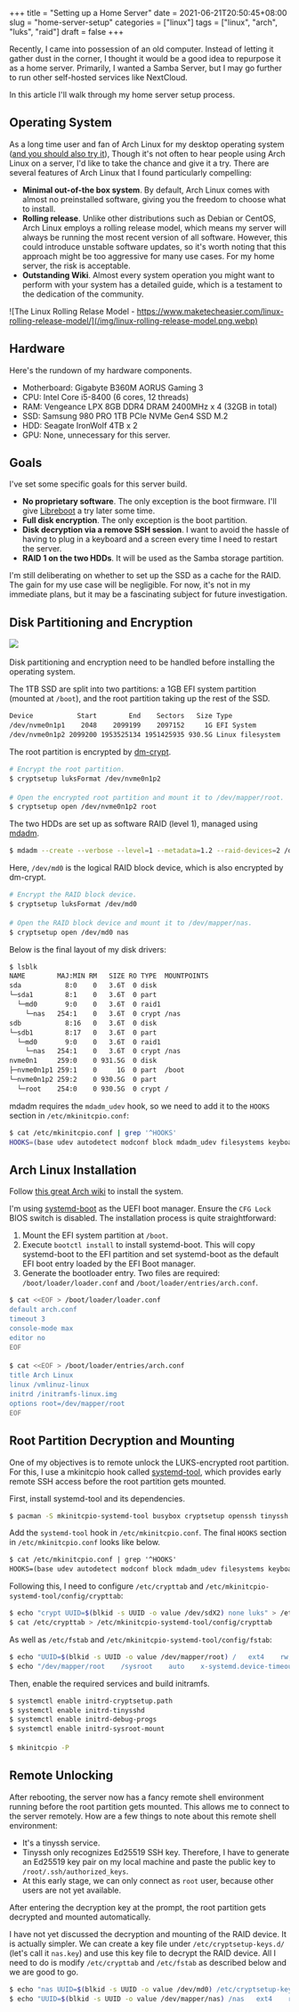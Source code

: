 +++
title = "Setting up a Home Server"
date = 2021-06-21T20:50:45+08:00
slug = "home-server-setup"
categories = ["linux"]
tags = ["linux", "arch", "luks", "raid"]
draft = false
+++

Recently, I came into possession of an old computer. Instead of letting it gather dust in the corner, I thought it would be a good idea to repurpose it as a home server. Primarily, I wanted a Samba Server, but I may go further to run other self-hosted services like NextCloud.

In this article I'll walk through my home server setup process.

<!--more-->

## Operating System

As a long time user and fan of Arch Linux for my desktop operating system ([and you should also try it](https://bbs.archlinux.org/viewtopic.php?id=115942)), Though it's not often to hear people using Arch Linux on a server, I'd like to take the chance and give it a try. There are several features of Arch Linux that I found particularly compelling:

- **Minimal out-of-the box system**. By default, Arch Linux comes with almost no preinstalled software, giving you the freedom to choose what to install.
- **Rolling release**. Unlike other distributions such as Debian or CentOS, Arch Linux employs a rolling release model, which means my server will always be running the most recent version of all software. However, this could introduce unstable software updates, so it's worth noting that this approach might be too aggressive for many use cases. For my home server, the risk is acceptable.
- **Outstanding Wiki**. Almost every system operation you might want to perform with your system has a detailed guide, which is a testament to the dedication of the community.

![The Linux Rolling Relase Model - https://www.maketecheasier.com/linux-rolling-release-model/](/img/linux-rolling-release-model.png.webp)

## Hardware

Here's the rundown of my hardware components.

- Motherboard: Gigabyte B360M AORUS Gaming 3
- CPU: Intel Core i5-8400 (6 cores, 12 threads)
- RAM: Vengeance LPX 8GB DDR4 DRAM 2400MHz x 4 (32GB in total)
- SSD: Samsung 980 PRO 1TB PCIe NVMe Gen4 SSD M.2
- HDD: Seagate IronWolf 4TB x 2
- GPU: None, unnecessary for this server.

## Goals

I've set some specific goals for this server build.

- **No proprietary software**. The only exception is the boot firmware. I'll give [Libreboot](https://libreboot.org/) a try later some time.
- **Full disk encryption**. The only exception is the boot partition.
- **Disk decryption via a remove SSH session**. I want to avoid the hassle of having to plug in a keyboard and a screen every time I need to restart the server.
- **RAID 1 on the two HDDs**. It will be used as the Samba storage partition.

I'm still deliberating on whether to set up the SSD as a cache for the RAID. The gain for my use case will be negligible. For now, it's not in my immediate plans, but it may be a fascinating subject for future investigation.

## Disk Partitioning and Encryption

![](https://gitlab.com/cryptsetup/cryptsetup/wikis/luks-logo.png)

Disk partitioning and encryption need to be handled before installing the operating system.

The 1TB SSD are split into two partitions: a 1GB EFI system partition (mounted at `/boot`), and the root partition taking up the rest of the SSD.

```bash
Device           Start        End    Sectors   Size Type
/dev/nvme0n1p1    2048    2099199    2097152     1G EFI System
/dev/nvme0n1p2 2099200 1953525134 1951425935 930.5G Linux filesystem
```

The root partition is encrypted by [dm-crypt](https://wiki.archlinux.org/title/Dm-crypt).

```bash
# Encrypt the root partition.
$ cryptsetup luksFormat /dev/nvme0n1p2

# Open the encrypted root partition and mount it to /dev/mapper/root.
$ cryptsetup open /dev/nvme0n1p2 root
```

The two HDDs are set up as software RAID (level 1), managed using [mdadm](https://wiki.archlinux.org/title/RAID#Installation).

```bash
$ mdadm --create --verbose --level=1 --metadata=1.2 --raid-devices=2 /dev/md0 /dev/sda1 /dev/sdb1
```

Here, `/dev/md0` is the logical RAID block device, which is also encrypted by dm-crypt.

```bash
# Encrypt the RAID block device.
$ cryptsetup luksFormat /dev/md0

# Open the RAID block device and mount it to /dev/mapper/nas.
$ cryptsetup open /dev/md0 nas
```

Below is the final layout of my disk drivers:

```bash
$ lsblk
NAME        MAJ:MIN RM   SIZE RO TYPE  MOUNTPOINTS
sda           8:0    0   3.6T  0 disk
└─sda1        8:1    0   3.6T  0 part
  └─md0       9:0    0   3.6T  0 raid1
    └─nas   254:1    0   3.6T  0 crypt /nas
sdb           8:16   0   3.6T  0 disk
└─sdb1        8:17   0   3.6T  0 part
  └─md0       9:0    0   3.6T  0 raid1
    └─nas   254:1    0   3.6T  0 crypt /nas
nvme0n1     259:0    0 931.5G  0 disk
├─nvme0n1p1 259:1    0     1G  0 part  /boot
└─nvme0n1p2 259:2    0 930.5G  0 part
  └─root    254:0    0 930.5G  0 crypt /
```

mdadm requires the `mdadm_udev` hook, so we need to add it to the `HOOKS` section in `/etc/mkinitcpio.conf`:

```bash
$ cat /etc/mkinitcpio.conf | grep '^HOOKS'
HOOKS=(base udev autodetect modconf block mdadm_udev filesystems keyboard fsck systemd)
```

## Arch Linux Installation

Follow [this great Arch wiki](https://wiki.archlinux.org/title/installation_guide) to install the system.

I'm using [systemd-boot](https://wiki.archlinux.org/title/Systemd-boot) as the UEFI boot manager. Ensure the `CFG Lock` BIOS switch is disabled. The installation process is quite straightforward:

1. Mount the EFI system partition at `/boot`.
2. Execute `bootctl install` to install systemd-boot. This will copy systemd-boot to the EFI partition and set systemd-boot as the default EFI boot entry loaded by the EFI Boot manager.
3. Generate the bootloader entry. Two files are required: `/boot/loader/loader.conf` and `/boot/loader/entries/arch.conf`.

```bash
$ cat <<EOF > /boot/loader/loader.conf
default arch.conf
timeout 3
console-mode max
editor no
EOF

$ cat <<EOF > /boot/loader/entries/arch.conf
title Arch Linux
linux /vmlinuz-linux
initrd /initramfs-linux.img
options root=/dev/mapper/root
EOF
```

## Root Partition Decryption and Mounting

One of my objectives is to remote unlock the LUKS-encrypted root partition. For this, I use a mkinitcpio hook called [systemd-tool](https://github.com/random-archer/mkinitcpio-systemd-tool), which provides early remote SSH access before the root partition gets mounted.

First, install systemd-tool and its dependencies.

```bash
$ pacman -S mkinitcpio-systemd-tool busybox cryptsetup openssh tinyssh tinyssh-convert mc
```

Add the `systemd-tool` hook in `/etc/mkinitcpio.conf`. The final `HOOKS` section in `/etc/mkinitcpio.conf` looks like below.

```txt
$ cat /etc/mkinitcpio.conf | grep '^HOOKS'
HOOKS=(base udev autodetect modconf block mdadm_udev filesystems keyboard fsck systemd systemd-tool)
```

Following this, I need to configure `/etc/crypttab` and `/etc/mkinitcpio-systemd-tool/config/crypttab`:

```bash
$ echo "crypt UUID=$(blkid -s UUID -o value /dev/sdX2) none luks" > /etc/crypttab
$ cat /etc/crypttab > /etc/mkinitcpio-systemd-tool/config/crypttab
```

As well as `/etc/fstab` and `/etc/mkinitcpio-systemd-tool/config/fstab`:

```bash
$ echo "UUID=$(blkid -s UUID -o value /dev/mapper/root) /   ext4    rw,relatime 0 1" > /etc/fstab
$ echo "/dev/mapper/root    /sysroot    auto    x-systemd.device-timeout=9999h  0 1" > /etc/mkinitcpio-systemd-tool/config/fstab
```

Then, enable the required services and build initramfs.

```bash
$ systemctl enable initrd-cryptsetup.path
$ systemctl enable initrd-tinysshd
$ systemctl enable initrd-debug-progs
$ systemctl enable initrd-sysroot-mount

$ mkinitcpio -P
```

## Remote Unlocking

After rebooting, the server now has a fancy remote shell environment running before the root partition gets mounted. This allows me to connect to the server remotely. How are a few things to note about this remote shell environment:

- It's a tinyssh service.
- Tinyssh only recognizes Ed25519 SSH key. Therefore, I have to generate an Ed25519 key pair on my local machine and paste the public key to `/root/.ssh/authorized_keys`.
- At this early stage, we can only connect as `root` user, because other users are not yet available.

After entering the decryption key at the prompt, the root partition gets decrypted and mounted automatically.

I have not yet discussed the decryption and mounting of the RAID device. It is actually simpler. We can create a key file under `/etc/cryptsetup-keys.d/` (let's call it `nas.key`) and use this key file to decrypt the RAID device. All I need to do is modify `/etc/crypttab` and `/etc/fstab` as described below and we are good to go.

```bash
$ echo "nas UUID=$(blkid -s UUID -o value /dev/md0) /etc/cryptsetup-keys.d/nas.key" >> /etc/crypttab
$ echo "UUID=$(blkid -s UUID -o value /dev/mapper/nas) /nas   ext4    rw,relatime 0 1" >> /etc/fstab
```
